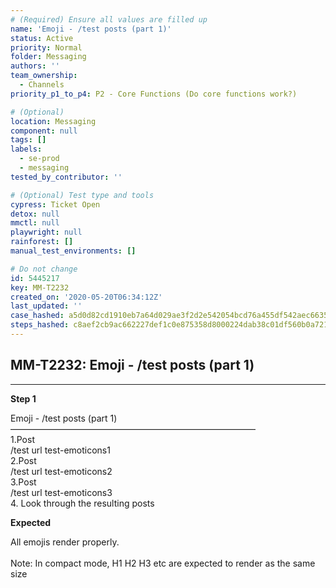 ```yaml
---
# (Required) Ensure all values are filled up
name: 'Emoji - /test posts (part 1)'
status: Active
priority: Normal
folder: Messaging
authors: ''
team_ownership:
  - Channels
priority_p1_to_p4: P2 - Core Functions (Do core functions work?)

# (Optional)
location: Messaging
component: null
tags: []
labels:
  - se-prod
  - messaging
tested_by_contributor: ''

# (Optional) Test type and tools
cypress: Ticket Open
detox: null
mmctl: null
playwright: null
rainforest: []
manual_test_environments: []

# Do not change
id: 5445217
key: MM-T2232
created_on: '2020-05-20T06:34:12Z'
last_updated: ''
case_hashed: a5d0d82cd1910eb7a64d029ae3f2d2e542054bcd76a455df542aec6635f77edca1e5c6c4d6a939acbe3ec0744ecca074
steps_hashed: c8aef2cb9ac662227def1c0e875358d8000224dab38c01df560b0a7210cd61f2bdb22e7e27e47ab40d927031c97a0a29
---
```


<!-- (Auto-generated) Based on frontmatter's "key" and "name" -->

## MM-T2232: Emoji - /test posts (part 1)

---

**Step 1**

Emoji - /test posts (part 1)\
————————————————————————————\
1.Post\
/test url test-emoticons1\
2.Post\
/test url test-emoticons2\
3.Post\
/test url test-emoticons3\
4\. Look through the resulting posts

**Expected**

All emojis render properly.\
\
Note: In compact mode, H1 H2 H3 etc are expected to render as the same size
